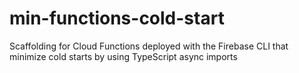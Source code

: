 # min-functions-cold-start
Scaffolding for Cloud Functions deployed with the Firebase CLI that minimize cold starts by using TypeScript async imports
